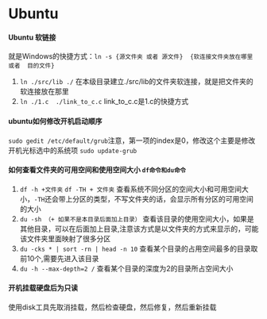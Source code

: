 # Ubuntu

#### Ubuntu 软链接
就是Windows的快捷方式：`ln -s {源文件夹 或者 源文件}  {软连接文件夹放在哪里  或者  目的文件}`
1. `ln ./src/lib ./`     在本级目录建立./src/lib的文件夹软连接，就是把文件夹的软连接放在那里
2. `ln ./1.c  ./link_to_c.c`  link_to_c.c是1.c的快捷方式

#### ubuntu如何修改开机启动顺序
`sudo gedit /etc/default/grub`注意，第一项的index是0，修改这个主要是修改开机光标选中的系统项
`sudo update-grub`
#### 如何查看文件夹的可用空间和使用空间大小   `df命令和du命令`
1. `df -h +文件夹`  `df -TH + 文件夹` 查看系统不同分区的空间大小和可用空间大小，`-TH`还会带上分区的类型，不写文件夹的话，会显示所有分区的可用空间的大小
2. `du -sh （+ 如果不是本目录后面加上目录）` 查看该目录的使用空间大小，如果是其他目录，可以在后面加上目录,注意该方式是以文件夹的方式来显示的，可能该文件夹里面映射了很多分区
3. `du -cks * | sort -rn | head -n 10` 查看某个目录的占用空间最多的目录取前10个,需要先进入该目录
4. `du -h --max-depth=2 /` 查看某个目录的深度为2的目录所占空间大小

#### 开机挂载硬盘后为只读
使用disk工具先取消挂载，然后检查硬盘，然后修复，然后重新挂载